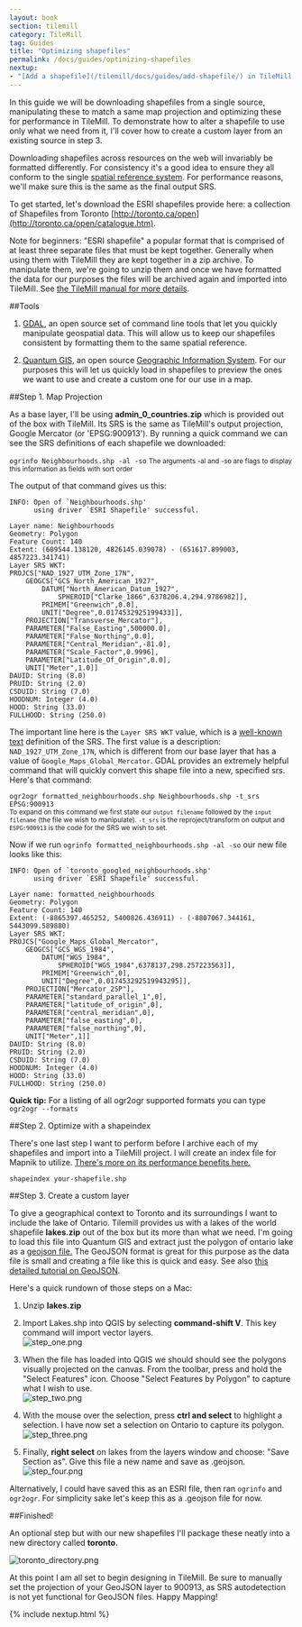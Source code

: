```yaml
---
layout: book
section: tilemill
category: TileMill
tag: Guides
title: "Optimizing shapefiles"
permalink: /docs/guides/optimizing-shapefiles
nextup:
- "[Add a shapefile](/tilemill/docs/guides/add-shapefile/) in TileMill."
---
```


In this guide we will be downloading shapefiles from a single source, manipulating these to match a same map projection and optimizing these for performance in TileMill. To demonstrate how to alter a shapefile to use only what we need from it, I'll cover how to create a custom layer from an existing source in step 3.

Downloading shapefiles across resources on the web will invariably be formatted differently. For consistency it's a good idea to ensure they all conform to the single [spatial reference system](http://en.wikipedia.org/wiki/Spatial_reference_system). For performance reasons, we'll make sure this is the same as the final output SRS.

To get started, let's download the ESRI shapefiles provide here: a collection of Shapefiles from Toronto [http://toronto.ca/open](http://toronto.ca/open/catalogue.htm).

Note for beginners: "ESRI shapefile" a popular format that is comprised of at least three separate files that must be kept together. Generally when using them with TileMill they are kept together in a zip archive. To manipulate them, we're going to unzip them and once we have formatted the data for our purposes the files will be archived again and imported into TileMill. See [the TileMill manual for more details](http://tilemill.com/pages/manual.html#esri-shapefile).
  
##Tools

1. [GDAL](http://gdal.org), an open source set of command line tools that let you quickly manipulate geospatial data. This will allow us to keep our shapefiles consistent by formatting them to the same spatial reference.

2. [Quantum GIS](http://qgis.org), an open source [Geographic Information System](http://en.wikipedia.org/wiki/Geographic_information_system). For our purposes this will let us quickly load in shapefiles to preview the ones we want to use and create a custom one for our use in a map.

##Step 1. Map Projection

As a base layer, I'll be using **admin\_0\_countries.zip** which is provided out of the box with TileMill. Its SRS is the same as TileMill's output projection, Google Mercator (or 'EPSG:900913'). By running a quick command we can see the SRS definitions of each shapefile we downloaded:

`ogrinfo Neighbourhoods.shp -al -so`
<small>The arguments -al and -so are flags to display this information as fields with sort order</small>

The output of that command gives us this:
    
    INFO: Open of `Neighbourhoods.shp'
          using driver `ESRI Shapefile' successful.

    Layer name: Neighbourhoods
    Geometry: Polygon
    Feature Count: 140
    Extent: (609544.138120, 4826145.039078) - (651617.899003, 4857223.341741)
    Layer SRS WKT:
    PROJCS["NAD_1927_UTM_Zone_17N",
        GEOGCS["GCS_North_American_1927",
            DATUM["North_American_Datum_1927",
                SPHEROID["Clarke_1866",6378206.4,294.9786982]],
            PRIMEM["Greenwich",0.0],
            UNIT["Degree",0.0174532925199433]],
        PROJECTION["Transverse_Mercator"],
        PARAMETER["False_Easting",500000.0],
        PARAMETER["False_Northing",0.0],
        PARAMETER["Central_Meridian",-81.0],
        PARAMETER["Scale_Factor",0.9996],
        PARAMETER["Latitude_Of_Origin",0.0],
        UNIT["Meter",1.0]]
    DAUID: String (8.0)
    PRUID: String (2.0)
    CSDUID: String (7.0)
    HOODNUM: Integer (4.0)
    HOOD: String (33.0)
    FULLHOOD: String (250.0)

The important line here is the `Layer SRS WKT` value, which is a [well-known text](http://en.wikipedia.org/wiki/Well-known_text) definition of the SRS. The first value is a description: `NAD_1927_UTM_Zone_17N`, which is different from our base layer that has a value of `Google_Maps_Global_Mercator`. GDAL provides an extremely helpful command that will quickly convert this shape file into a new, specified srs. Here's that command:

  `ogr2ogr formatted_neighbourhoods.shp Neighbourhoods.shp -t_srs EPSG:900913`  
<small>To expand on this command we first state our `output filename` followed by the `input filename` (the file we wish to manipulate). `-t_srs` is the reproject/transform on output and `ESPG:900913` is the code for the SRS we wish to set.</smalL>  
  
Now if we run `ogrinfo formatted_neighbourhoods.shp -al -so` our new file looks like this:

    INFO: Open of `toronto_googled_neighbourhoods.shp'
          using driver `ESRI Shapefile' successful.

    Layer name: formatted_neighbourhoods
    Geometry: Polygon
    Feature Count: 140
    Extent: (-8865397.465252, 5400826.436911) - (-8807067.344161, 5443099.589880)
    Layer SRS WKT:
    PROJCS["Google_Maps_Global_Mercator",
        GEOGCS["GCS_WGS_1984",
            DATUM["WGS_1984",
                SPHEROID["WGS_1984",6378137,298.257223563]],
            PRIMEM["Greenwich",0],
            UNIT["Degree",0.017453292519943295]],
        PROJECTION["Mercator_2SP"],
        PARAMETER["standard_parallel_1",0],
        PARAMETER["latitude_of_origin",0],
        PARAMETER["central_meridian",0],
        PARAMETER["false_easting",0],
        PARAMETER["false_northing",0],
        UNIT["Meter",1]]
    DAUID: String (8.0)
    PRUID: String (2.0)
    CSDUID: String (7.0)
    HOODNUM: Integer (4.0)
    HOOD: String (33.0)
    FULLHOOD: String (250.0)

**Quick tip:** For a listing of all ogr2ogr supported formats you can type `ogr2ogr --formats`

##Step 2. Optimize with a shapeindex

There's one last step I want to perform before I archive each of my shapefiles and import into a TileMill project. I will create an index file for Mapnik to utilize. [There's more on its performance benefits here.](http://developmentseed.org/blog/2011/mar/29/speed-optimizations-tilemill-shapefile-indexes)

    shapeindex your-shapefile.shp

##Step 3. Create a custom layer

To give a geographical context to Toronto and its surroundings I want to include the lake of Ontario. Tilemill provides us with a lakes of the world shapefile __lakes.zip__ out of the box but its more than what we need. I'm going to load this file into Quantum GIS and extract just the polygon of ontario lake as a [geojson file.](http://tilemill.com/pages/manual.html#geojson) The GeoJSON format is great for this purpose as the data file is small and creating a file like this is quick and easy. See also [this detailed tutorial on GeoJSON](http://support.mapbox.com/kb/mapping-101/geojson-for-fast-and-flexible-geodata-creation).

Here's a quick rundown of those steps on a Mac:

1. Unzip **lakes.zip** 
2. Import Lakes.shp into QGIS by selecting **command-shift V**. This key command will import vector layers.  
![step_one.png](/tilemill/assets/pages/optimize-shapefile-1.png)

3. When the file has loaded into QGIS we should should see the polygons visually projected on the canvas. From the toolbar, press and hold the "Select Features" icon. Choose "Select Features by Polygon" to capture what I wish to use.  
![step_two.png](/tilemill/assets/pages/optimize-shapefile-2.png)


4. With the mouse over the selection, press __ctrl and select__ to highlight a selection. I have now set a selection on Ontario to capture its polygon.  
![step_three.png](/tilemill/assets/pages/optimize-shapefile-3.png)

5. Finally, __right select__ on lakes from the layers window and choose: "Save Section as". Give this file a new name and save as .geojson.  
![step_four.png](/tilemill/assets/pages/optimize-shapefile-4.png)

Alternatively, I could have saved this as an ESRI file, then ran `ogrinfo` and `ogr2ogr`. For simplicity sake let's keep this as a .geojson file for now.

##Finished!

An optional step but with our new shapefiles I'll package these neatly into a new directory called __toronto__.

![toronto_directory.png](/tilemill/assets/pages/optimize-shapefile-5.png)

At this point I am all set to begin designing in TileMill. Be sure to manually set the projection of your GeoJSON layer to 900913, as SRS autodetection is not yet functional for GeoJSON files. Happy Mapping!

{% include nextup.html %}